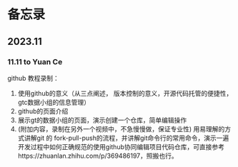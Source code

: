 # 备忘录  

## 2023.11
### 11.11 to Yuan Ce
github 教程录制：  
 1. 使用github的意义（从三点阐述， 版本控制的意义，开源代码托管的便捷性，gtc数据小组的信息管理）    
 2. github的页面介绍  
 3. 展示gt的数据小组的页面，演示创建一个仓库，简单编辑操作  
 4. (附加内容，录制在另外一个视频中，不急慢慢做，保证专业性)  用易理解的方式讲解git 的 fork-pull-push的流程，并讲解git命令行的常用命令，演示一遍开发过程中如何正确规范的使用github协同编辑项目代码仓库，可直接参考https://zhuanlan.zhihu.com/p/369486197，照搬也行。



